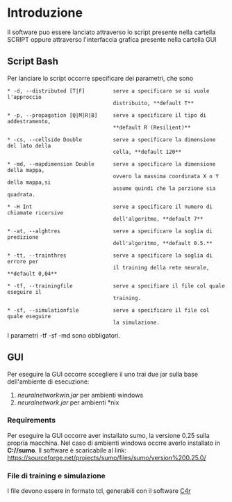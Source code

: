 # Introduzione
Il software puo essere lanciato attraverso lo script presente nella cartella
SCRIPT oppure attraverso l'interfaccia grafica presente nella cartella GUI

## Script Bash
Per lanciare lo script occorre specificare dei parametri, che sono

    * -d, --distributed [T|F]         serve a specificare se si vuole l'approccio
                                      distribuito, **default T**

    * -p, --propagation [Q|M|R|B]     serve a specificare il tipo di addestramento,
                                      **default R (Resilient)**

    * -cs, --cellside Double          serve a specificare la dimensione del lato della
                                      cella, **default 120**

    * -md, --mapdimension Double      serve a specificare la dimensione della mappa,
                                      ovvero la massima coordinata X o Y della mappa,si
                                      assume quindi che la porzione sia quadrata.

    * -H Int                          serve a specificare il numero di chiamate ricorsive
                                      dell'algoritmo, **default 7**

    * -at, --alghtres                 serve a specificare la soglia di predizione
                                      dell'algoritmo, **default 0.5.**

    * -tt, --trainthres               serve a specificare la soglia di errore per
                                      il training della rete neurale, **default 0,04**

    * -tf, --trainingfile             serve a specifiare il file col quale eseguire il
                                      training.

    * -sf, --simulationfile           serve a specificare il file col quale eseguire
                                      la simulazione.

I parametri -tf -sf -md sono obbligatori.

## GUI

Per eseguire la GUI occorre sccegliere il uno trai due jar sulla base dell'ambiente di esecuzione:

  1. _neuralnetworkwin.jar_ per ambienti windows
  2. _neuralnetwork.jar_ per ambienti \*nix

### Requirements

Per eseguire la GUI occorre aver installato sumo, la versione 0.25 sulla propria macchina.
Nel caso di ambienti windows occrre averlo installato in **C://sumo**.
Il software è scaricabile al link:
https://sourceforge.net/projects/sumo/files/sumo/version%200.25.0/

### File di training e simulazione
I file devono essere in formato tcl, generabili con il software [C4r]

[C4r]:http://www.grc.upv.es/Software/default.html
